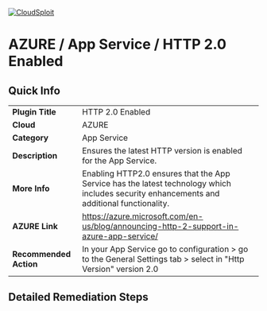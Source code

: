 [![CloudSploit](https://cloudsploit.com/img/logo-new-big-text-100.png "CloudSploit")](https://cloudsploit.com)

# AZURE / App Service / HTTP 2.0 Enabled

## Quick Info

| | |
|-|-|
| **Plugin Title** | HTTP 2.0 Enabled |
| **Cloud** | AZURE |
| **Category** | App Service |
| **Description** | Ensures the latest HTTP version is enabled for the App Service. |
| **More Info** | Enabling HTTP2.0 ensures that the App Service has the latest technology which includes security enhancements and additional functionality. |
| **AZURE Link** | https://azure.microsoft.com/en-us/blog/announcing-http-2-support-in-azure-app-service/ |
| **Recommended Action** | In your App Service go to configuration > go to the General Settings tab  > select in "Http Version" version 2.0 |

## Detailed Remediation Steps

